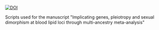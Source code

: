 [![DOI](https://zenodo.org/badge/537472204.svg)](https://zenodo.org/badge/latestdoi/537472204)

Scripts used for the manuscript "Implicating genes, pleiotropy and sexual dimorphism at blood lipid loci through multi-ancestry meta-analysis"

